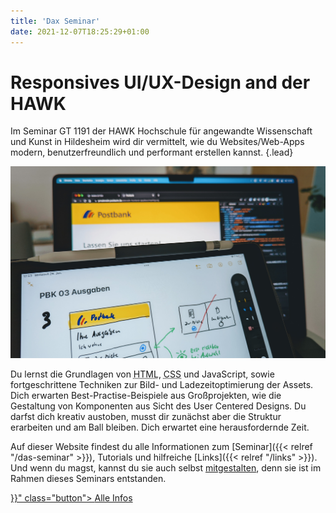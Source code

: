 ```yaml
---
title: 'Dax Seminar'
date: 2021-12-07T18:25:29+01:00
---
```


# Responsives UI/UX-Design and der HAWK

Im Seminar GT 1191 der HAWK Hochschule für angewandte Wissenschaft und Kunst in Hildesheim wird dir vermittelt, wie du Websites/Web-Apps modern, benutzerfreundlich und performant erstellen kannst.
{.lead}

![Tablet im Vordergrund mit Skizze der späteren Website, die im Hintergrund auf dem Laptop angezeigt wird.](pb-design.jpg 'Beim User Centered Design steht der Nutzer und nicht der Designer im Vordergrund.|Foto: DM')

Du lernst die Grundlagen von <abbr title="Hypertext Markup Language">HTML</abbr>, <abbr title="Cascading Stylesheets">CSS</abbr> und JavaScript, sowie fortgeschrittene Techniken zur Bild- und Ladezeitoptimierung der Assets. Dich erwarten Best-Practise-Beispiele aus Großprojekten, wie die Gestaltung von Komponenten aus Sicht des User Centered Designs. Du darfst dich kreativ austoben, musst dir zunächst aber die Struktur erarbeiten und am Ball bleiben. Dich erwartet eine herausfordernde Zeit.

Auf dieser Website findest du alle Informationen zum [Seminar]({{< relref "/das-seminar" >}}), Tutorials und hilfreiche [Links]({{< relref "/links" >}}). Und wenn du magst, kannst du sie auch selbst [mitgestalten](https://github.com/macx/hawk-gt1191), denn sie ist im Rahmen dieses Seminars entstanden.

<div class="button-group">
  <a href="{{< relref "/das-seminar" >}}" class="button">
    <span>Alle Infos</span>
  </a>
</div>
